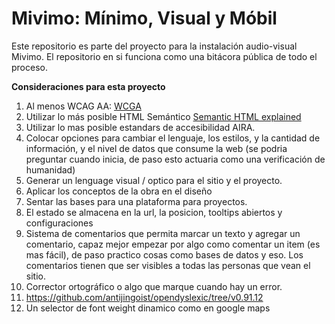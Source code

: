 # Mivimo: Mínimo, Visual y Móbil

Este repositorio es parte del proyecto para la instalación audio-visual Mivimo. El repositorio en si funciona como una bitácora pública de todo el proceso.

**Consideraciones para esta proyecto**

1. Al menos WCAG AA: [WCGA](https://webaim.org/resources/contrastchecker/)
2. Utilizar lo más posible HTML Semántico [Semantic HTML explained](https://www.freecodecamp.org/news/semantic-html5-elements/)
3. Utilizar lo mas posible estandars de accesibilidad AIRA.
4. Colocar opciones para cambiar el lenguaje, los estilos, y la cantidad de información, y el nivel de datos que consume la web (se podria preguntar cuando inicia, de paso esto actuaria como una verificación de humanidad)
5. Generar un lenguage visual / optico para el sitio y el proyecto.
6. Aplicar los conceptos de la obra en el diseño
7. Sentar las bases para una plataforma para proyectos.
8. El estado se almacena en la url, la posicion, tooltips abiertos y configuraciones
9. Sistema de comentarios que permita marcar un texto y agregar un comentario, capaz mejor empezar por algo como comentar un item (es mas fácil), de paso practico cosas como bases de datos y eso. Los comentarios tienen que ser visibles a todas las personas que vean el sitio.
10. Corrector ortográfico o algo que marque cuando hay un error.
11. https://github.com/antijingoist/opendyslexic/tree/v0.91.12
12. Un selector de font weight dinamico como en google maps
